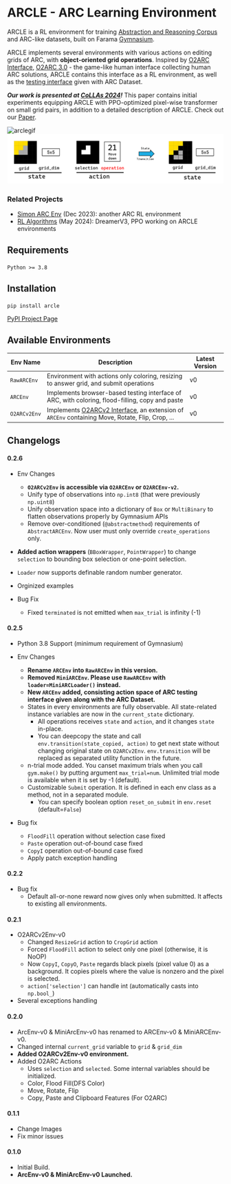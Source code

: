# ARCLE - ARC Learning Environment
ARCLE is a RL environment for training [Abstraction and Reasoning Corpus](https://github.com/fchollet/ARC) and ARC-like datasets, built on Farama [Gymnasium](https://github.com/Farama-Foundation/Gymnasium).

ARCLE implements several environments with various actions on editing grids of ARC, with **object-oriented grid operations**. Inspired by [O2ARC Interface](https://github.com/GIST-DSLab/O2ARC_V2), [O2ARC 3.0](https://o2arc.com) - the game-like human interface collecting human ARC solutions, ARCLE contains this interface as a RL environment, as well as the [testing interface](https://github.com/fchollet/ARC/tree/master/apps) given with ARC Dataset.

***Our work is presented at [CoLLAs 2024](https://lifelong-ml.cc/Conferences/2024)!*** This paper contains initial experiments equipping ARCLE with PPO-optimized pixel-wise transformer on small grid pairs, in addition to a detailed description of ARCLE. Check out our [Paper](https://arxiv.org/abs/2407.20806).

![arclegif](https://github.com/ConfeitoHS/arcle/assets/43498096/20add94a-43b5-4cd6-ad28-930153b7b174)
![statetrans](images/statetrans.png)

### Related Projects
- [Simon ARC Env](https://github.com/neoneye/simon-arc-env) (Dec 2023): another ARC RL environment
- [RL Algorithms](https://github.com/GIST-DSLab/RL_Algorithms.git) (May 2024): DreamerV3, PPO working on ARCLE environments

## Requirements
`Python >= 3.8`

## Installation
`pip install arcle`

[PyPI Project Page](https://pypi.org/project/arcle/)

## Available Environments

| Env Name| Description | Latest Version |
| --- | --- | --- |
| `RawARCEnv` | Environment with actions only coloring, resizing to answer grid, and submit operations  | v0 |
| `ARCEnv` | Implements browser-based testing interface of ARC, with coloring, flood-filling, copy and paste  | v0 |
| `O2ARCv2Env` | Implements [O2ARCv2 Interface](https://bit.ly/O2ARC-GIST), an extension of `ARCEnv` containing Move, Rotate, Flip, Crop, ... | v0 |

## Changelogs

#### 0.2.6
- Env Changes
    - **`O2ARCv2Env` is accessible via `O2ARCEnv` or `O2ARCEnv-v2`.**
    - Unify type of observations into `np.int8` (that were previously `np.uint8`)
    - Unify observation space into a dictionary of `Box` or `MultiBinary` to flatten observations properly by Gymnasium APIs
    - Remove over-conditioned (`@abstractmethod`) requirements of `AbstractARCEnv`. Now user must only override `create_operations` only.

- **Added action wrappers** (`BBoxWrapper`, `PointWrapper`) to change `selection` to bounding box selection or one-point selection.
- `Loader` now supports definable random number generator.
- Orginized examples

- Bug Fix
    - Fixed `terminated` is not emitted when `max_trial` is infinity (-1)

#### 0.2.5
- Python 3.8 Support (minimum requirement of Gymnasium)
- Env Changes
    - **Rename `ARCEnv` into `RawARCEnv` in this version.**
    - **Removed `MiniARCEnv`. Please use `RawARCEnv` with `loader=MiniARCLoader()` instead.**
    - **New `ARCEnv` added, consisting action space of ARC testing interface given along with the ARC Dataset.**
    - States in every environments are fully observable. All state-related instance variables are now in the `current_state` dictionary.
        - All operations receives `state` and `action`, and it changes `state` in-place.
        - You can deepcopy the state and call `env.transition(state_copied, action)` to get next state without changing original state on `O2ARCv2Env`. `env.transition` will be replaced as separated utility function in the future.
    - n-trial mode added. You canset maximum trials when you call `gym.make()` by putting argument `max_trial=num`. Unlimited trial mode is available when it is set by -1 (default).
    - Customizable `Submit` operation. It is defined in each env class as a method, not in a separated module.
        - You can specify boolean option `reset_on_submit` in `env.reset` (default=`False`)
    
- Bug fix
    - `FloodFill` operation without selection case fixed
    - `Paste` operation out-of-bound case fixed
    - `CopyI` operation out-of-bound case fixed
    - Apply patch exception handling

#### 0.2.2
- Bug fix
    - Default all-or-none reward now gives only when submitted. It affects to existing all environments.

#### 0.2.1
- O2ARCv2Env-v0
    - Changed `ResizeGrid` action to `CropGrid` action
    - Forced `FloodFill` action to select only one pixel (otherwise, it is NoOP)
    - Now `CopyI`, `CopyO`, `Paste` regards black pixels (pixel value 0) as a background. It copies pixels where the value is nonzero and the pixel is selected.
    - `action['selection']` can handle int (automatically casts into `np.bool_`)
- Several exceptions handling

#### 0.2.0
- ArcEnv-v0 & MiniArcEnv-v0 has renamed to ARCEnv-v0 & MiniARCEnv-v0.
- Changed internal `current_grid` variable to `grid` & `grid_dim`
- **Added O2ARCv2Env-v0 environment.**
- Added O2ARC Actions
    - Uses `selection` and `selected`. Some internal variables should be initialized.
    - Color, Flood Fill(DFS Color)
    - Move, Rotate, Flip
    - Copy, Paste and Clipboard Features (For O2ARC)

#### 0.1.1
- Change Images
- Fix minor issues

#### 0.1.0 
- Initial Build.
- **ArcEnv-v0 & MiniArcEnv-v0 Launched.**
